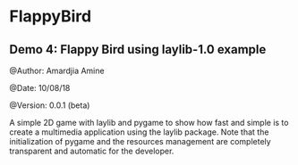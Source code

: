 # FlappyBird
Demo 4: Flappy Bird using laylib-1.0 example
---------------------------
@Author: Amardjia Amine

@Date: 10/08/18

@Version: 0.0.1 (beta)

A simple 2D game with laylib and  pygame to show how fast and simple
is to create a multimedia application using the laylib package.
Note that the initialization of pygame and the resources management
are completely transparent and automatic for the developer.
